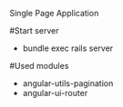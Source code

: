 Single Page Application 

#Start server
- bundle exec rails server

#Used modules
- angular-utils-pagination
- angular-ui-router
